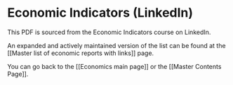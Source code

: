 # Economic Indicators (LinkedIn)

This PDF is sourced from the Economic Indicators course on LinkedIn.

An expanded and actively maintained version of the list can be found at the [[Master list of economic reports with links]] page.

You can go back to the [[Economics main page]] or the [[Master Contents Page]].